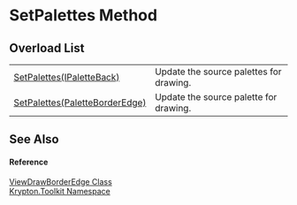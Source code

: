 # SetPalettes Method


## Overload List
<table>
<tr>
<td><a href="a9620dfd-15c9-e3ce-a423-21f19e86e5e8.md">SetPalettes(IPaletteBack)</a></td>
<td>Update the source palettes for drawing.</td></tr>
<tr>
<td><a href="27ca6f68-7bdc-3f6c-3053-a9e680ac372a.md">SetPalettes(PaletteBorderEdge)</a></td>
<td>Update the source palette for drawing.</td></tr>
</table>

## See Also


#### Reference
<a href="563f9cd9-f7c9-a2fb-0782-160a69b7a343.md">ViewDrawBorderEdge Class</a>  
<a href="79d2eac2-21f4-54ff-7552-b20c33c30600.md">Krypton.Toolkit Namespace</a>  
